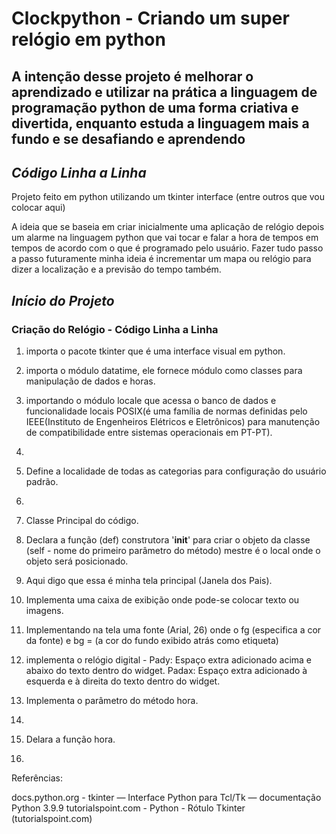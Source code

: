 # Clockpython - Criando um super relógio em python

## A intenção desse projeto é melhorar o aprendizado e utilizar na prática a linguagem de programação python de uma forma criativa e divertida, enquanto estuda a linguagem mais a fundo e se desafiando e aprendendo

## _Código Linha a Linha_

Projeto feito em python utilizando um tkinter interface (entre outros que vou colocar aqui)

A ideia que se baseia em criar inicialmente uma aplicação de relógio depois um alarme na linguagem python que vai tocar e falar a hora de tempos em tempos de acordo com o que é programado pelo usuário. Fazer tudo passo a passo futuramente minha ideia é incrementar um mapa ou relógio para dizer a localização e a previsão do tempo também.

## _Início do Projeto_

### Criação do Relógio - Código Linha a Linha

1. importa o pacote tkinter que é uma interface visual em python.
2. importa o módulo datatime, ele fornece módulo como classes para manipulação de dados e horas.
3. importando o módulo locale que acessa o banco de dados e funcionalidade locais POSIX(é uma família de normas definidas pelo IEEE(Instituto de Engenheiros Elétricos e Eletrônicos) para manutenção de compatibilidade entre sistemas operacionais em PT-PT).
4.
5. Define a localidade de todas as categorias para configuração do usuário padrão.
6.
7. Classe Principal do código.
8. Declara a função (def) construtora '__init__' para criar o objeto da classe (self - nome do primeiro parâmetro do método) mestre é o local onde o objeto será posicionado.
9. Aqui digo que essa é minha tela principal (Janela dos Pais).
10. Implementa uma caixa de exibição onde pode-se colocar texto ou imagens.
11. Implementando na tela uma fonte (Arial, 26) onde o fg (especifica a cor da fonte) e bg = (a cor do fundo exibido atrás como etiqueta)
12. implementa o relógio digital - Pady: Espaço extra adicionado acima e abaixo do texto dentro do widget. Padax: Espaço extra adicionado à esquerda e à direita do texto dentro do widget.
13. Implementa o parâmetro do método hora.
14.
15. Delara a função hora.

16.

Referências:

docs.python.org - tkinter — Interface Python para Tcl/Tk — documentação Python 3.9.9
tutorialspoint.com - Python - Rótulo Tkinter (tutorialspoint.com)
